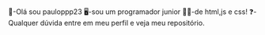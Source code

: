 👋-Olá sou pauloppp23
🖥️-sou um programador junior
👨‍💻-de html,js e css!
❓-Qualquer dúvida entre em meu perfil e veja meu repositório.


<!---
Pauloppp23/Pauloppp23 is a ✨ special ✨ repository because its `README.md` (this file) appears on your GitHub profile.
You can click the Preview link to take a look at your changes.
--->

